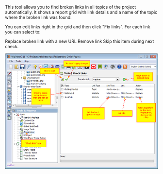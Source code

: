 This tool allows you to find broken links in all topics of the project automatically. It shows a report grid with link details and a name of the topic where the broken link was found.


You can edit links right in the grid and then click "Fix links". For each link you can select to:





Replace broken link with a new URL
Remove link
Skip this item during next check.




![](images/checklinks.png "")
